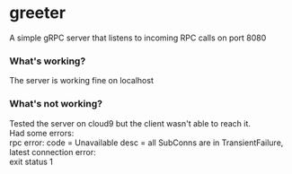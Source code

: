 # greeter
A simple gRPC server that listens to incoming RPC calls on port 8080

### What's working?
The server is working fine on localhost

### What's not working?
Tested the server on cloud9 but the client wasn't able to reach it. <br/>
Had some errors: </br>
rpc error: code = Unavailable desc = all SubConns are in TransientFailure, latest connection error: <nil> </br>
exit status 1

